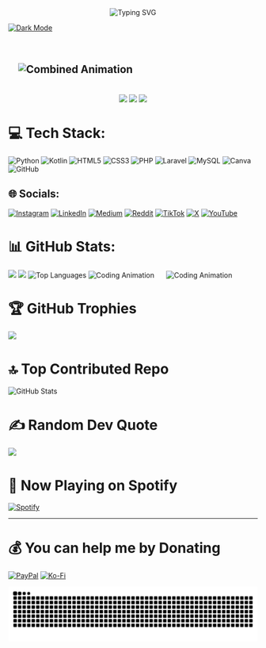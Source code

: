 <div align="center">
  <img src="https://readme-typing-svg.herokuapp.com?font=Fira+Code&size=22&pause=1000&color=F75C7E&center=true&vCenter=true&width=435&lines=Welcome+to+my+GitHub!;I+love+coding+and+learning!;Feel+free+to+explore+my+repos!" alt="Typing SVG" />
</div>

[![Dark Mode](https://img.shields.io/badge/Mode-Dark%20Mode-black?style=for-the-badge)](https://github.com/settings/appearance) 
<div align="center" style="background: url('https://via.placeholder.com/1200x400'); padding: 20px; border-radius: 10px;">
  <h2 align="left">
    <img src="https://readme-typing-svg.herokuapp.com?font=Fira+Code&size=22&pause=1000&color=F75C7E&width=500&lines=My+name+is:+Agus+Miftachul;I+am+Student:+UBHINUS;From:+Malang,+Indonesian" alt="Combined Animation" />
  </h2>
</div>

<div align="center">
  <img height="50" src="https://media.giphy.com/media/v1.Y2lkPTc5MGI3NjExNmpvcnprbDB5NDNjMHlsMnRreGhpMnI0bXowYjl0N2t5ZW04dmNxMCZlcD12MV9naWZzX3NlYXJjaCZjdD1n/0lGd2OXXHe4tFhb7Wh/giphy.gif"  /> 
  <img height="100" src="https://media.giphy.com/media/M9gbBd9nbDrOTu1Mqx/giphy.gif"  />
  <img height="50" src="https://media2.giphy.com/media/v1.Y2lkPTc5MGI3NjExOWt2OXRtM3A2cmMxbzU1ODdibm11eWc0MXR3OHRpcDhoZ2NnYm5nbSZlcD12MV9pbnRlcm5hbF9naWZfYnlfaWQmY3Q9Zw/CrFLL3CnRpw5ddlBMm/giphy.gif"  />
</div>

# 💻 Tech Stack:
![Python](https://img.shields.io/badge/python-3670A0?style=plastic&logo=python&logoColor=ffdd54) ![Kotlin](https://img.shields.io/badge/kotlin-%237F52FF.svg?style=plastic&logo=kotlin&logoColor=white) ![HTML5](https://img.shields.io/badge/html5-%23E34F26.svg?style=plastic&logo=html5&logoColor=white) ![CSS3](https://img.shields.io/badge/css3-%231572B6.svg?style=plastic&logo=css3&logoColor=white) ![PHP](https://img.shields.io/badge/php-%23777BB4.svg?style=plastic&logo=php&logoColor=white) ![Laravel](https://img.shields.io/badge/laravel-%23FF2D20.svg?style=plastic&logo=laravel&logoColor=white) ![MySQL](https://img.shields.io/badge/mysql-4479A1.svg?style=plastic&logo=mysql&logoColor=white) ![Canva](https://img.shields.io/badge/Canva-%2300C4CC.svg?style=plastic&logo=Canva&logoColor=white) ![GitHub](https://img.shields.io/badge/github-%23121011.svg?style=plastic&logo=github&logoColor=white)

## 🌐 Socials:
[![Instagram](https://img.shields.io/badge/Instagram-%23E4405F.svg?logo=Instagram&logoColor=white)](https://instagram.com/_miftachul__) [![LinkedIn](https://img.shields.io/badge/LinkedIn-%230077B5.svg?logo=linkedin&logoColor=white)](https://linkedin.com/in/agus-miftachul-huda) [![Medium](https://img.shields.io/badge/Medium-12100E?logo=medium&logoColor=white)](https://medium.com/@Agusmiftachulhuda) [![Reddit](https://img.shields.io/badge/Reddit-%23FF4500.svg?logo=Reddit&logoColor=white)](https://reddit.com/user/MiftTech) [![TikTok](https://img.shields.io/badge/TikTok-%23000000.svg?logo=TikTok&logoColor=white)](https://tiktok.com/@.miftachul__) [![X](https://img.shields.io/badge/X-black.svg?logo=X&logoColor=white)](https://x.com/Miftachul) [![YouTube](https://img.shields.io/badge/YouTube-%23FF0000.svg?logo=YouTube&logoColor=white)](https://youtube.com/@UCEUw5ovusb-Q6lH9wVlV-Kg)

# 📊 GitHub Stats:
![](https://github-readme-stats.vercel.app/api?username=Miftchul&theme=one_dark_pro&hide_border=false&include_all_commits=true&count_private=true) ![](https://nirzak-streak-stats.vercel.app/?user=Miftchul&theme=one_dark_pro&hide_border=false) <img src="https://github-readme-stats.vercel.app/api/top-langs/?username=Miftchul&theme=radical&hide_border=false&include_all_commits=true&count_private=true&layout=compact" alt="Top Languages" height="180" />
<img src="https://media.giphy.com/media/v1.Y2lkPTc5MGI3NjExNXNuaHB5cmtyNmduNnV1MTNwazA0aTJlemw3NXg0eW0yczV3YnR3biZlcD12MV9naWZzX3NlYXJjaCZjdD1n/jBOOXxSJfG8kqMxT11/giphy.gif" alt="Coding Animation" height="150" style="margin-right: 10px;" />
        <img src="https://media.giphy.com/media/78XCFBGOlS6keY1Bil/giphy.gif?cid=ecf05e47rnzp0kruewck2cwf8xiemci7pt3ixux6mwfndc6n&ep=v1_gifs_related&rid=giphy.gif&ct=g" alt="Coding Animation" height="150" style="margin-left: 10px;" />

<div align="left">
  <h1><b>🏆 GitHub Trophies</b></h1>
  
  ![](https://github-profile-trophy.vercel.app/?username=Miftchul&theme=one_dark_pro&no-frame=false&no-bg=true&margin-w=4)
</div>

<div align="left">
  <h1><b>🔝 Top Contributed Repo</b></h1>
  <img src="https://github-readme-stats.vercel.app/api?username=Miftchul&show_icons=true&theme=radical" alt="GitHub Stats" />
</div>

<div align="left">
  <h1><b>✍️ Random Dev Quote</b></h1>
  
  ![](https://quotes-github-readme.vercel.app/api?type=horizontal&theme=radical)
</div>

<div align="left">
  <h1><b>🎵 Now Playing on Spotify</b></h1>
  
  [![Spotify](https://novatorem.vercel.app/api/spotify)](https://open.spotify.com/user/Agusmiftachulhuda)
</div>

---
<div align="left">
  <h1><b>💰 You can help me by Donating</b></h1>
  
  [![PayPal](https://img.shields.io/badge/PayPal-00457C?style=for-the-badge&logo=paypal&logoColor=white)](https://paypal.me/Agus-Miftachul) [![Ko-Fi](https://img.shields.io/badge/Ko--fi-F16061?style=for-the-badge&logo=ko-fi&logoColor=white)](https://ko-fi.com/miftachul)
</div>


<img src="https://raw.githubusercontent.com/Miftchul/Miftchul/output/snake.svg" alt="Snake animation" />

###

